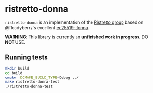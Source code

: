 # ristretto-donna

`ristretto-donna` is an implementation of the
[Ristretto group](https://ristretto.group) based on @floodyberry's excellent
[ed25519-donna](https://github.com/floodyberry/ed25519-donna).

**WARNING**: This library is currently an **unfinished work in progress**. DO
  **NOT** USE.

## Running tests

```sh
mkdir build
cd build
cmake -DCMAKE_BUILD_TYPE=Debug ../
make ristretto-donna-test
./ristretto-donna-test
```
